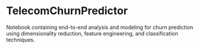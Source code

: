# TelecomChurnPredictor
Notebook containing end-to-end analysis and modeling for churn prediction using dimensionality reduction, feature engineering, and classification techniques.
